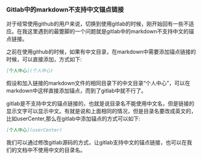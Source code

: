 ### Gitlab中的markdown不支持中文锚点链接

对于经常使用github的用户来说，切换到使用gitlab的时候，刚开始回有一些不适应。在我这里遇到的最蹩脚的一个问题就是gitlab中的markdown不支持中文的锚点链接。

之前在使用github的时候，如果有中文目录，在markdown中需要添加锚点链接的时候，可以直接添加，方式如下:

```markdown
[个人中心](个人中心)
```
假设和加入链接的markdown文件的相同目录下的中文目录“个人中心”，可以在markdown中这样直接添加锚点，而到了gitlab中就不行了。

gitlab是不支持中文的锚点链接的，也就是说目录名不能使用中文名，但是链接的显示文字可以显示中文。有就是说和上面相同的情况，但是目录名要改成英文的，比如userCenter,那么在gitlab中添加锚点的方式可以如下:

```markdown
[个人中心](userCenter)
```

我们可以通过修改gitlab源码的方式，让gitlab支持中文的锚点链接，也可以在我们的文档中不使用中文的目录名。